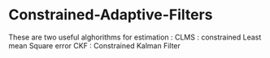 # Constrained-Adaptive-Filters
These  are two useful alghorithms for estimation :
CLMS : constrained Least mean Square error
CKF : Constrained Kalman Filter

